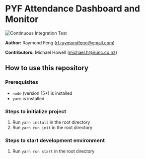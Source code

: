 # PYF Attendance Dashboard and Monitor
![Continuous Integration Test](https://github.com/Ray-F/pyf-attendance/workflows/Continuous%20Integration%20Test/badge.svg?branch=master&event=pull_request)


**Author:** Raymond Feng (<rf.raymondfeng@gmail.com>)

**Contributors:** Michael Howell (<michael.h@nunc.co.nz>)


## How to use this repository

### Prerequisites
- `node` (version 15+) is installed
- `yarn` is installed

### Steps to initialize project
1) Run `yarn install` in the root directory
2) Run `yarn run init` in the root directory

### Steps to start development environment
1) Run `yarn run start` in the root directory
